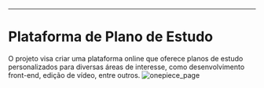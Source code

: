 ***
# Plataforma de Plano de Estudo
O projeto visa criar uma plataforma online que oferece planos de estudo personalizados para diversas áreas de interesse, como desenvolvimento front-end, edição de vídeo, entre outros.
![onepiece_page]([https://github.com/devdanias/projeto-onepiece/assets/126623973/dbbf8ac0-de33-4c6a-908d-9bb200c5bf98](https://github.com/user-attachments/assets/a833be0e-77f7-40ba-b26b-f01cd685374e))


